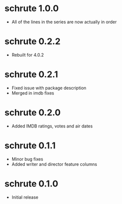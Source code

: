 # schrute 1.0.0
* All of the lines in the series are now actually in order

# schrute 0.2.2
* Rebuilt for 4.0.2

# schrute 0.2.1
* Fixed issue with package description
* Merged in imdb fixes

# schrute 0.2.0
* Added IMDB ratings, votes and air dates

# schrute 0.1.1
* Minor bug fixes
* Added writer and director feature columns

# schrute 0.1.0
* Initial release


